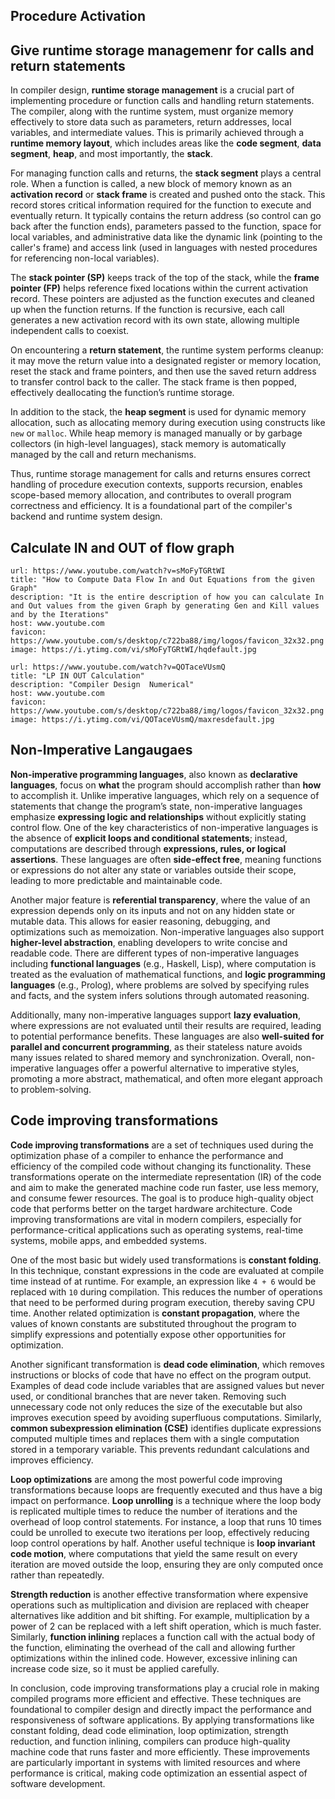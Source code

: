 ## Procedure Activation


## Give runtime storage managemenr for calls and return statements

In compiler design, **runtime storage management** is a crucial part of implementing procedure or function calls and handling return statements. The compiler, along with the runtime system, must organize memory effectively to store data such as parameters, return addresses, local variables, and intermediate values. This is primarily achieved through a **runtime memory layout**, which includes areas like the **code segment**, **data segment**, **heap**, and most importantly, the **stack**.

For managing function calls and returns, the **stack segment** plays a central role. When a function is called, a new block of memory known as an **activation record** or **stack frame** is created and pushed onto the stack. This record stores critical information required for the function to execute and eventually return. It typically contains the return address (so control can go back after the function ends), parameters passed to the function, space for local variables, and administrative data like the dynamic link (pointing to the caller's frame) and access link (used in languages with nested procedures for referencing non-local variables).

The **stack pointer (SP)** keeps track of the top of the stack, while the **frame pointer (FP)** helps reference fixed locations within the current activation record. These pointers are adjusted as the function executes and cleaned up when the function returns. If the function is recursive, each call generates a new activation record with its own state, allowing multiple independent calls to coexist.

On encountering a **return statement**, the runtime system performs cleanup: it may move the return value into a designated register or memory location, reset the stack and frame pointers, and then use the saved return address to transfer control back to the caller. The stack frame is then popped, effectively deallocating the function’s runtime storage.

In addition to the stack, the **heap segment** is used for dynamic memory allocation, such as allocating memory during execution using constructs like `new` or `malloc`. While heap memory is managed manually or by garbage collectors (in high-level languages), stack memory is automatically managed by the call and return mechanisms.

Thus, runtime storage management for calls and returns ensures correct handling of procedure execution contexts, supports recursion, enables scope-based memory allocation, and contributes to overall program correctness and efficiency. It is a foundational part of the compiler's backend and runtime system design.

## Calculate IN and OUT of flow graph


```cardlink
url: https://www.youtube.com/watch?v=sMoFyTGRtWI
title: "How to Compute Data Flow In and Out Equations from the given Graph"
description: "It is the entire description of how you can calculate In and Out values from the given Graph by generating Gen and Kill values and by the Iterations"
host: www.youtube.com
favicon: https://www.youtube.com/s/desktop/c722ba88/img/logos/favicon_32x32.png
image: https://i.ytimg.com/vi/sMoFyTGRtWI/hqdefault.jpg
```

```cardlink
url: https://www.youtube.com/watch?v=QOTaceVUsmQ
title: "LP IN OUT Calculation"
description: "Compiler Design  Numerical"
host: www.youtube.com
favicon: https://www.youtube.com/s/desktop/c722ba88/img/logos/favicon_32x32.png
image: https://i.ytimg.com/vi/QOTaceVUsmQ/maxresdefault.jpg
```

## Non-Imperative Langaugaes
**Non-imperative programming languages**, also known as **declarative languages**, focus on **what** the program should accomplish rather than **how** to accomplish it. Unlike imperative languages, which rely on a sequence of statements that change the program’s state, non-imperative languages emphasize **expressing logic and relationships** without explicitly stating control flow. One of the key characteristics of non-imperative languages is the absence of **explicit loops and conditional statements**; instead, computations are described through **expressions, rules, or logical assertions**. These languages are often **side-effect free**, meaning functions or expressions do not alter any state or variables outside their scope, leading to more predictable and maintainable code.

Another major feature is **referential transparency**, where the value of an expression depends only on its inputs and not on any hidden state or mutable data. This allows for easier reasoning, debugging, and optimizations such as memoization. Non-imperative languages also support **higher-level abstraction**, enabling developers to write concise and readable code. There are different types of non-imperative languages including **functional languages** (e.g., Haskell, Lisp), where computation is treated as the evaluation of mathematical functions, and **logic programming languages** (e.g., Prolog), where problems are solved by specifying rules and facts, and the system infers solutions through automated reasoning.

Additionally, many non-imperative languages support **lazy evaluation**, where expressions are not evaluated until their results are required, leading to potential performance benefits. These languages are also **well-suited for parallel and concurrent programming**, as their stateless nature avoids many issues related to shared memory and synchronization. Overall, non-imperative languages offer a powerful alternative to imperative styles, promoting a more abstract, mathematical, and often more elegant approach to problem-solving.

## Code improving transformations
**Code improving transformations** are a set of techniques used during the optimization phase of a compiler to enhance the performance and efficiency of the compiled code without changing its functionality. These transformations operate on the intermediate representation (IR) of the code and aim to make the generated machine code run faster, use less memory, and consume fewer resources. The goal is to produce high-quality object code that performs better on the target hardware architecture. Code improving transformations are vital in modern compilers, especially for performance-critical applications such as operating systems, real-time systems, mobile apps, and embedded systems.

One of the most basic but widely used transformations is **constant folding**. In this technique, constant expressions in the code are evaluated at compile time instead of at runtime. For example, an expression like `4 + 6` would be replaced with `10` during compilation. This reduces the number of operations that need to be performed during program execution, thereby saving CPU time. Another related optimization is **constant propagation**, where the values of known constants are substituted throughout the program to simplify expressions and potentially expose other opportunities for optimization.

Another significant transformation is **dead code elimination**, which removes instructions or blocks of code that have no effect on the program output. Examples of dead code include variables that are assigned values but never used, or conditional branches that are never taken. Removing such unnecessary code not only reduces the size of the executable but also improves execution speed by avoiding superfluous computations. Similarly, **common subexpression elimination (CSE)** identifies duplicate expressions computed multiple times and replaces them with a single computation stored in a temporary variable. This prevents redundant calculations and improves efficiency.

**Loop optimizations** are among the most powerful code improving transformations because loops are frequently executed and thus have a big impact on performance. **Loop unrolling** is a technique where the loop body is replicated multiple times to reduce the number of iterations and the overhead of loop control statements. For instance, a loop that runs 10 times could be unrolled to execute two iterations per loop, effectively reducing loop control operations by half. Another useful technique is **loop invariant code motion**, where computations that yield the same result on every iteration are moved outside the loop, ensuring they are only computed once rather than repeatedly.

**Strength reduction** is another effective transformation where expensive operations such as multiplication and division are replaced with cheaper alternatives like addition and bit shifting. For example, multiplication by a power of 2 can be replaced with a left shift operation, which is much faster. Similarly, **function inlining** replaces a function call with the actual body of the function, eliminating the overhead of the call and allowing further optimizations within the inlined code. However, excessive inlining can increase code size, so it must be applied carefully.

In conclusion, code improving transformations play a crucial role in making compiled programs more efficient and effective. These techniques are foundational to compiler design and directly impact the performance and responsiveness of software applications. By applying transformations like constant folding, dead code elimination, loop optimization, strength reduction, and function inlining, compilers can produce high-quality machine code that runs faster and more efficiently. These improvements are particularly important in systems with limited resources and where performance is critical, making code optimization an essential aspect of software development.